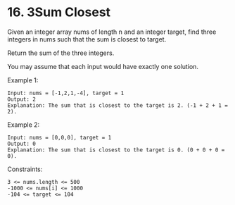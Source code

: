 # 16. 3Sum Closest

Given an integer array nums of length n and an integer target, find three integers in nums such that the sum is closest to target.

Return the sum of the three integers.<br>

You may assume that each input would have exactly one solution.<br>

Example 1:<br>
```
Input: nums = [-1,2,1,-4], target = 1
Output: 2
Explanation: The sum that is closest to the target is 2. (-1 + 2 + 1 = 2).
```
Example 2:
```
Input: nums = [0,0,0], target = 1
Output: 0
Explanation: The sum that is closest to the target is 0. (0 + 0 + 0 = 0).
 ```

Constraints:
```
3 <= nums.length <= 500
-1000 <= nums[i] <= 1000
-104 <= target <= 104
```
